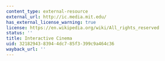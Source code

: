 ```yaml
---
content_type: external-resource
external_url: http://ic.media.mit.edu/
has_external_license_warning: true
license: https://en.wikipedia.org/wiki/All_rights_reserved
status: ''
title: Interactive Cinema
uid: 32182943-8394-4dc7-85f3-399c9a464c36
wayback_url: ''
---
```

